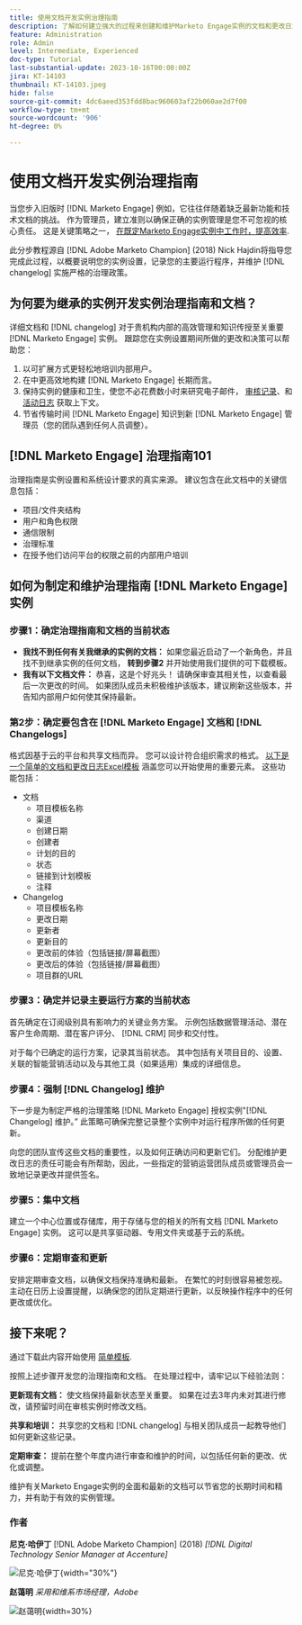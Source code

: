 ```yaml
---
title: 使用文档开发实例治理指南
description: 了解如何建立强大的过程来创建和维护Marketo Engage实例的文档和更改日志。 这样不仅可以为团队的知识共享节省时间，还可以提高实例的健康和效率。
feature: Administration
role: Admin
level: Intermediate, Experienced
doc-type: Tutorial
last-substantial-update: 2023-10-16T00:00:00Z
jira: KT-14103
thumbnail: KT-14103.jpeg
hide: false
source-git-commit: 4dc6aeed353fdd8bac960603af22b060ae2d7f00
workflow-type: tm+mt
source-wordcount: '906'
ht-degree: 0%

---
```



# 使用文档开发实例治理指南

当您步入旧版时 [!DNL Marketo Engage] 例如，它往往伴随着缺乏最新功能和技术文档的挑战。 作为管理员，建立准则以确保正确的实例管理是您不可忽视的核心责任。 这是关键策略之一， [在既定Marketo Engage实例中工作时，提高效率](https://nation.marketo.com/t5/champion-program-blogs/3-tips-to-increase-your-efficiency-in-an-inherited-instance/ba-p/247582).

此分步教程源自 [!DNL Adobe Marketo Champion] (2018) Nick Hajdin将指导您完成此过程，以概要说明您的实例设置，记录您的主要运行程序，并维护 [!DNL changelog] 实施严格的治理政策。

## 为何要为继承的实例开发实例治理指南和文档？

详细文档和 [!DNL changelog] 对于贵机构内部的高效管理和知识传授至关重要 [!DNL Marketo Engage] 实例。 跟踪您在实例设置期间所做的更改和决策可以帮助您：

1. 以可扩展方式更轻松地培训内部用户。
2. 在中更高效地构建 [!DNL Marketo Engage] 长期而言。
3. 保持实例的健康和卫生，使您不必花费数小时来研究电子邮件， [审核记录](https://experienceleague.adobe.com/docs/marketo/using/product-docs/administration/audit-trail/audit-trail-overview.html)、和 [活动日志](https://experienceleague.adobe.com/docs/marketo/using/product-docs/core-marketo-concepts/smart-lists-and-static-lists/managing-people-in-smart-lists/locate-the-activity-log-for-a-person.html) 获取上下文。
4. 节省传输时间 [!DNL Marketo Engage] 知识到新 [!DNL Marketo Engage] 管理员（您的团队遇到任何人员调整）。

## [!DNL Marketo Engage] 治理指南101

治理指南是实例设置和系统设计要求的真实来源。 建议包含在此文档中的关键信息包括：

* 项目/文件夹结构
* 用户和角色权限
* 通信限制
* 治理标准
* 在授予他们访问平台的权限之前的内部用户培训

## 如何为制定和维护治理指南 [!DNL Marketo Engage] 实例

### 步骤1：确定治理指南和文档的当前状态

* **我找不到任何有关我继承的实例的文档：** 如果您最近启动了一个新角色，并且找不到继承实例的任何文档， **转到步骤2** 并开始使用我们提供的可下载模板。
* **我有以下文档文件：** 恭喜，这是个好兆头！ 请确保审查其相关性，以查看最后一次更改的时间。 如果团队成员未积极维护该版本，建议刷新这些版本，并告知内部用户如何使其保持最新。

### 第2步：确定要包含在 [!DNL Marketo Engage] 文档和 [!DNL Changelogs]

格式因基于云的平台和共享文档而异。 您可以设计符合组织需求的格式。 [以下是一个简单的文档和更改日志Excel模板](/help/tutorial-inherited-instance/_assets/downloads/Adobe_Marketo_Engage_Inherited_Instance_Documentation-Changlog.xlsx) 涵盖您可以开始使用的重要元素。 这些功能包括：

* 文档
   * 项目模板名称
   * 渠道
   * 创建日期
   * 创建者
   * 计划的目的
   * 状态
   * 链接到计划模板
   * 注释
* Changelog
   * 项目模板名称
   * 更改日期
   * 更新者
   * 更新目的
   * 更改前的体验（包括链接/屏幕截图）
   * 更改后的体验（包括链接/屏幕截图）
   * 项目群的URL

### 步骤3：确定并记录主要运行方案的当前状态

首先确定在订阅级别具有影响力的关键业务方案。 示例包括数据管理活动、潜在客户生命周期、潜在客户评分、 [!DNL CRM] 同步和交付性。

对于每个已确定的运行方案，记录其当前状态。 其中包括有关项目目的、设置、关联的智能营销活动以及与其他工具（如果适用）集成的详细信息。

### 步骤4：强制 [!DNL Changelog] 维护

下一步是为制定严格的治理策略 [!DNL Marketo Engage] 授权实例&quot;[!DNL Changelog] 维护。” 此策略可确保完整记录整个实例中对运行程序所做的任何更新。

向您的团队宣传这些文档的重要性，以及如何正确访问和更新它们。 分配维护更改日志的责任可能会有所帮助，因此，一些指定的营销运营团队成员或管理员会一致地记录更改并提供签名。

### 步骤5：集中文档

建立一个中心位置或存储库，用于存储与您的相关的所有文档 [!DNL Marketo Engage] 实例。 这可以是共享驱动器、专用文件夹或基于云的系统。

### 步骤6：定期审查和更新

安排定期审查文档，以确保文档保持准确和最新。 在繁忙的时刻很容易被忽视。 主动在日历上设置提醒，以确保您的团队定期进行更新，以反映操作程序中的任何更改或优化。

## 接下来呢？

通过下载此内容开始使用 [简单模板](/help/tutorial-inherited-instance/_assets/downloads/Adobe_Marketo_Engage_Inherited_Instance_Documentation-Changlog.xlsx).

按照上述步骤开发您的治理指南和文档。 在处理过程中，请牢记以下经验法则：

**更新现有文档：**
使文档保持最新状态至关重要。 如果在过去3年内未对其进行修改，请预留时间在审核实例时修改文档。

**共享和培训：**
共享您的文档和 [!DNL changelog] 与相关团队成员一起教导他们如何更新这些记录。

**定期审查：** 提前在整个年度内进行审查和维护的时间，以包括任何新的更改、优化或调整。

维护有关Marketo Engage实例的全面和最新的文档可以节省您的长期时间和精力，并有助于有效的实例管理。

### 作者

**尼克·哈伊丁**
[!DNL Adobe Marketo Champion] (2018)
*[!DNL Digital Technology Senior Manager at Accenture]*

![尼克·哈伊丁](/help/tutorial-inherited-instance/_assets/authors/Customer_Author_Nicholas_Hajdin.png){width="30%"}

**赵蔼明**
*采用和维系市场经理，Adobe*

![赵蔼明](/help/tutorial-inherited-instance/_assets/authors/Adobe_Author_Amy_Chiu.png){width=30%}
